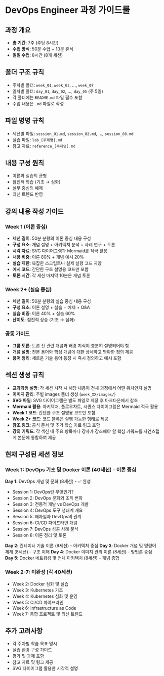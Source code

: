 # DevOps Engineer 과정 가이드룰

## 과정 개요
- **총 기간**: 7주 (주당 8시간)
- **수업 방식**: 50분 수업 + 10분 휴식
- **일일 수업**: 8시간 (8개 세션)

## 폴더 구조 규칙
- 주차별 폴더: `week_01`, `week_02`, ..., `week_07`
- 일차별 폴더: `day_01`, `day_02`, ..., `day_05` (주 5일)
- 각 폴더에는 `README.md` 파일 필수 포함
- 수업 내용은 `.md` 파일로 작성

## 파일 명명 규칙
- 세션별 파일: `session_01.md`, `session_02.md`, ..., `session_08.md`
- 실습 파일: `lab_[주제명].md`
- 참고 자료: `reference_[주제명].md`

## 내용 구성 원칙
- 이론과 실습의 균형
- 점진적 학습 (기초 → 심화)
- 실무 중심의 예제
- 최신 트렌드 반영

## 강의 내용 작성 가이드

### Week 1 (이론 중심)
- **세션 길이**: 50분 분량의 이론 중심 내용 구성
- **구성 요소**: 개념 설명 + 아키텍처 분석 + 사례 연구 + 토론
- **시각 자료**: SVG 다이어그램과 Mermaid를 적극 활용
- **내용 비중**: 이론 80% + 개념 예시 20%
- **실습 제한**: 복잡한 스크립트나 실제 실행 코드 지양
- **예시 코드**: 간단한 구조 설명용 코드만 포함
- **토론 시간**: 각 세션 마지막 10분은 개념 토론

### Week 2+ (실습 중심)
- **세션 길이**: 50분 분량의 실습 중심 내용 구성
- **구성 요소**: 이론 설명 + 실습 + 예제 + Q&A
- **실습 비중**: 이론 40% + 실습 60%
- **난이도**: 점진적 상승 (기초 → 심화)

### 공통 가이드
- **그룹 토론**: 토론 전 관련 개념과 배경 지식이 충분히 설명되어야 함
- **개념 설명**: 전문 용어와 핵심 개념에 대한 상세하고 명확한 정의 제공
- **용어 정리**: 새로운 기술 용어 등장 시 즉시 정의하고 예시 포함

## 섹션 생성 규칙
- **교과과정 설명**: 각 세션 시작 시 해당 내용이 전체 과정에서 어떤 위치인지 설명
- **이미지 관리**: 주별 images 폴더 생성 (`week_XX/images/`)
- **SVG 파일**: SVG 다이어그램은 별도 파일로 저장 후 마크다운에서 참조
- **Mermaid 활용**: 아키텍처, 플로우차트, 시퀀스 다이어그램은 Mermaid 적극 활용
- **Week 1 코드**: 간단한 구조 설명용 코드만 포함
- **Week 2+ 코드**: 코드 블록은 실행 가능한 형태로 제공
- **참조 링크**: 공식 문서 및 추가 학습 자료 링크 포함
- **강의 키워드**: 각 섹션 내 주요 항목마다 강사가 강조해야 할 핵심 키워드를 자연스럽게 본문에 통합하여 제공

## 현재 구성된 세션 정보

### Week 1: DevOps 기초 및 Docker 이론 (40세션) - 이론 중심
**Day 1**: DevOps 개념 및 문화 (8세션) - ✅ 완성
- Session 1: DevOps란 무엇인가?
- Session 2: DevOps 문화와 조직 변화
- Session 3: 전통적 개발 vs DevOps 개발
- Session 4: DevOps 도구 생태계 개요
- Session 5: 애자일과 DevOps의 관계
- Session 6: CI/CD 파이프라인 개념
- Session 7: DevOps 성공 사례 분석
- Session 8: 이론 정리 및 토론

**Day 2**: 컨테이너 기술 이론 (8세션) - 아키텍처 중심
**Day 3**: Docker 개념 및 명령어 체계 (8세션) - 구조 이해
**Day 4**: Docker 이미지 관리 이론 (8세션) - 방법론 중심
**Day 5**: Docker 네트워킹 및 전체 아키텍처 (8세션) - 개념 종합

### Week 2-7: 미완성 (각 40세션)
- Week 2: Docker 심화 및 실습
- Week 3: Kubernetes 기초
- Week 4: Kubernetes 심화 및 운영
- Week 5: CI/CD 파이프라인
- Week 6: Infrastructure as Code
- Week 7: 통합 프로젝트 및 최신 트렌드

## 추가 고려사항
- 각 주차별 학습 목표 명시
- 실습 환경 구성 가이드
- 평가 및 과제 포함
- 참고 자료 및 링크 제공
- SVG 다이어그램 활용한 시각적 설명